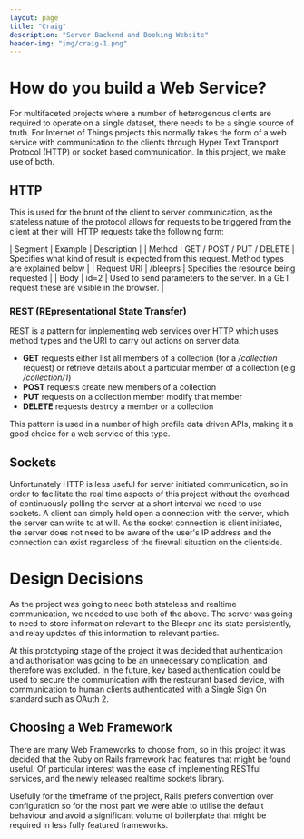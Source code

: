 ```yaml
---
layout: page
title: "Craig"
description: "Server Backend and Booking Website"
header-img: "img/craig-1.png"
---
```




# How do you build a Web Service?
For multifaceted projects where a number of heterogenous clients are required to operate on a single dataset, there needs to be a single source of truth. For Internet of Things projects this normally takes the form of a web service with communication to the clients through Hyper Text Transport Protocol (HTTP) or socket based communication. In this project, we make use of both.

## HTTP
This is used for the brunt of the client to server communication, as the stateless nature of the protocol allows for requests to be triggered from the client at their will. HTTP requests take the following form:

| Segment | Example | Description |
| Method | GET / POST / PUT / DELETE | Specifies what kind of result is expected from this request. Method types are explained below |
| Request URI | /bleeprs | Specifies the resource being requested |
| Body | id=2 | Used to send parameters to the server. In a GET request these are visible in the browser. |

### REST (REpresentational State Transfer)
REST is a pattern for implementing web services over HTTP which uses method types and the URI to carry out actions on server data.

* **GET** requests either list all members of a collection (for a */collection* request) or retrieve details about a particular member of a collection (e.g */collection/1*)
* **POST** requests create new members of a collection
* **PUT** requests on a collection member modify that member
* **DELETE** requests destroy a member or a collection

This pattern is used in a number of high profile data driven APIs, making it a good choice for a web service of this type.

## Sockets
Unfortunately HTTP is less useful for server initiated communication, so in order to facilitate the real time aspects of this project without the overhead of continuously polling the server at a short interval we need to use sockets. A client can simply hold open a connection with the server, which the server can write to at will. As the socket connection is client initiated, the server does not need to be aware of the user's IP address and the connection can exist regardless of the firewall situation on the clientside.

# Design Decisions
As the project was going to need both stateless and realtime communication, we needed to use both of the above. The server was going to need to store information relevant to the Bleepr and its state persistently, and relay updates of this information to relevant parties.

At this prototyping stage of the project it was decided that authentication and authorisation was going to be an unnecessary complication, and therefore was excluded. In the future, key based authentication could be used to secure the communication with the restaurant based device, with communication to human clients authenticated with a Single Sign On standard such as OAuth 2.

## Choosing a Web Framework
There are many Web Frameworks to choose from, so in this project it was decided that the Ruby on Rails framework had features that might be found useful. Of particular interest was the ease of implementing RESTful services, and the newly released realtime sockets library.

Usefully for the timeframe of the project, Rails prefers convention over configuration so for the most part we were able to utilise the default behaviour and avoid a significant volume of boilerplate that might be required in less fully featured frameworks.
